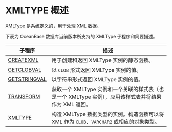 XMLTYPE 概述 
===============================

XMLType 是系统定义的，用于处理 XML 数据。

下表为 OceanBase 数据库当前版本所支持的 XMLType 子程序和简要描述。


|                             子程序                             |                               描述                               |
|-------------------------------------------------------------|----------------------------------------------------------------|
| [CREATEXML](../21.XMLType/2.GETXML.md)    | 用于创建和返回 XMLType 实例的静态函数。                                       |
| [GETCLOBVAL](../21.XMLType/3.GETCLOBVAL.md)   | 以 `CLOB` 形式返回 XMLType 实例的值。                                    |
| [GETSTRINGVAL](../21.XMLType/4.GETSTRINGVAL.md) | 以字符串形式返回 XMLType 实例的值。                                         |
| [TRANSFORM](../21.XMLType/5.TRANSFORM.md)    | 获取一个 XMLType 实例和一个关联的样式表（也是一个 XMLType 实例），应用该样式表并将结果作为 XML 返回。 |
| [XMLTYPE](../21.XMLType/6.GETXMLTYPE.md)      | 构造 XMLType 数据类型的实例。构造函数可以将 XML 作为 `CLOB`、`VARCHAR2` 或相应的对象类型。  |


